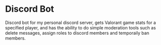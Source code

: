 # Discord Bot
Discord bot for my personal discord server, gets Valorant game stats for a specified player, and has the ability to do simple moderation tools such as delete messages, assign roles to discord members and temporaily ban members. 
